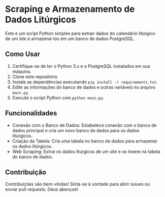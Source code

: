 # Scraping e Armazenamento de Dados Litúrgicos

Este é um script Python simples para extrair dados do calendário litúrgico de um site e armazená-los em um banco de dados PostgreSQL.

## Como Usar

1. Certifique-se de ter o Python 3.x e o PostgreSQL instalados em sua máquina.
2. Clone este repositório.
3. Instale as dependências executando `pip install -r requirements.txt`.
4. Edite as informações do banco de dados e outras variáveis no arquivo `main.py`.
5. Execute o script Python com `python main.py`.

## Funcionalidades

- Conexão com o Banco de Dados: Estabelece conexão com o banco de dados principal e cria um novo banco de dados para os dados litúrgicos.
- Criação da Tabela: Cria uma tabela no banco de dados para armazenar os dados litúrgicos.
- Web Scraping: Extrai os dados litúrgicos de um site e os insere na tabela do banco de dados.

## Contribuição

Contribuições são bem-vindas! Sinta-se à vontade para abrir issues ou enviar pull requests. Deus abençoe!

